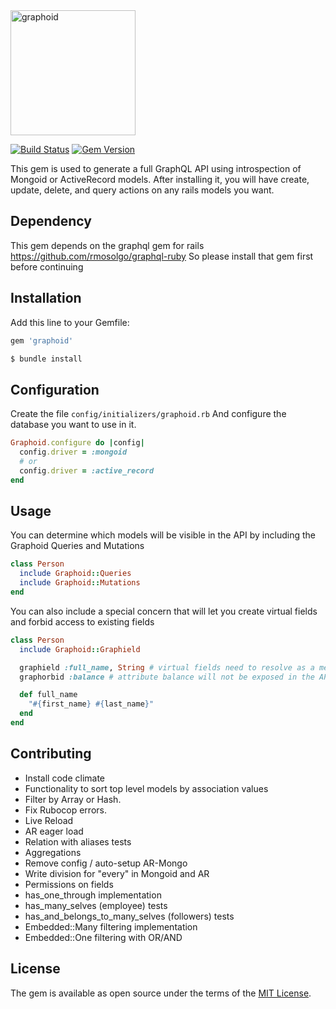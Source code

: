 
<img src="https://d3a1eqpdtt5fg4.cloudfront.net/items/0T0M3O2R1q2W3i1p3e0A/graphoid.png" height="200" alt="graphoid"/>

[![Build Status](https://travis-ci.org/maxiperezc/graphoid.svg?branch=master)](https://travis-ci.org/maxiperezc/graphoid)
[![Gem Version](https://badge.fury.io/rb/graphoid.svg)](https://rubygems.org/gems/graphoid)

This gem is used to generate a full GraphQL API using introspection of Mongoid or ActiveRecord models.
After installing it, you will have create, update, delete, and query actions on any rails models you want.

## Dependency
This gem depends on the graphql gem for rails https://github.com/rmosolgo/graphql-ruby
So please install that gem first before continuing

## Installation
Add this line to your Gemfile:

```ruby
gem 'graphoid'
```

```bash
$ bundle install
```

## Configuration
Create the file `config/initializers/graphoid.rb`
And configure the database you want to use in it.

```ruby
Graphoid.configure do |config|
  config.driver = :mongoid
  # or
  config.driver = :active_record
end
```

## Usage
You can determine which models will be visible in the API by including the Graphoid Queries and Mutations

```ruby
class Person
  include Graphoid::Queries
  include Graphoid::Mutations
end
```

You can also include a special concern that will let you create virtual fields and forbid access to existing fields
```ruby
class Person
  include Graphoid::Graphield

  graphield :full_name, String # virtual fields need to resolve as a method
  graphorbid :balance # attribute balance will not be exposed in the API

  def full_name
    "#{first_name} #{last_name}"
  end
end
```

## Contributing
- Install code climate
- Functionality to sort top level models by association values
- Filter by Array or Hash.
- Fix Rubocop errors.
- Live Reload
- AR eager load
- Relation with aliases tests
- Aggregations
- Remove config / auto-setup AR-Mongo
- Write division for "every" in Mongoid and AR
- Permissions on fields
- has_one_through implementation
- has_many_selves (employee) tests
- has_and_belongs_to_many_selves (followers) tests
- Embedded::Many filtering implementation
- Embedded::One filtering with OR/AND

## License
The gem is available as open source under the terms of the [MIT License](http://opensource.org/licenses/MIT).
